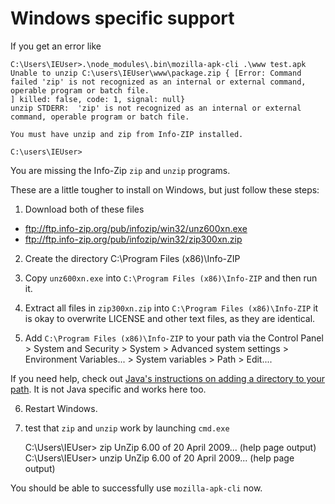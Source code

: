 # Windows specific support

If you get an error like

    C:\Users\IEUser>.\node_modules\.bin\mozilla-apk-cli .\www test.apk
    Unable to unzip C:\users\IEUser\www\package.zip { [Error: Command failed 'zip' is not recognized as an internal or external command,
    operable program or batch file.
    ] killed: false, code: 1, signal: null}
    unzip STDERR:  'zip' is not recognized as an internal or external command, operable program or batch file.
    
    You must have unzip and zip from Info-ZIP installed.

    C:\users\IEUser>

You are missing the Info-Zip `zip` and `unzip` programs.

These are a little tougher to install on Windows, but just follow these steps:

1) Download both of these files

* ftp://ftp.info-zip.org/pub/infozip/win32/unz600xn.exe
* ftp://ftp.info-zip.org/pub/infozip/win32/zip300xn.zip

2) Create the directory C:\Program Files (x86)\Info-ZIP

3) Copy `unz600xn.exe` into `C:\Program Files (x86)\Info-ZIP` and then run it.

4) Extract all files in `zip300xn.zip` into `C:\Program Files (x86)\Info-ZIP` it is okay to overwrite LICENSE and other text files, as they are identical.

5) Add `C:\Program Files (x86)\Info-ZIP` to your path via the Control Panel > System and Security > System > Advanced system settings > Environment Variables... > System variables > Path > Edit....

If you need help, check out [Java's instructions on adding a directory to your path](https://www.java.com/en/download/help/path.xml). It is not Java specific and works here too.

6) Restart Windows.

7) test that `zip` and `unzip` work by launching `cmd.exe`

    C:\Users\IEUser> zip
    UnZip 6.00 of 20 April 2009... (help page output)
    C:\Users\IEUser> unzip
    UnZip 6.00 of 20 April 2009... (help page output)

You should be able to successfully use `mozilla-apk-cli` now.